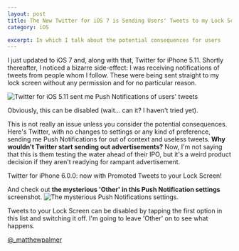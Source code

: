 ```yaml
---
layout: post
title: The New Twitter for iOS 7 is Sending Users' Tweets to my Lock Screen
category: iOS

excerpt: In which I talk about the potential consequences for users
---
```


I just updated to iOS 7 and, along with that, Twitter for iPhone 5.11. Shortly thereafter, I noticed a bizarre side-effect: I was receiving notifications of tweets from people whom I follow. These were being sent straight to my lock screen without any permission and for no particular reason.

![Twitter for iOS 5.11 sent me Push Notifications of users' tweets](https://s3-us-west-2.amazonaws.com/droplr.storage/files/acc_99329/iz04?AWSAccessKeyId=AKIAJSVQN3Z4K7MT5U2A&Expires=1379578190&Signature=wWDwpBcbEbogP47xyTpC69y03lk%3D&response-content-disposition=inline%3B%20filename%3D2013-09-19-16.46-smaller.jpg%3B%20filename%2A%3DUTF-8%2527%25272013-09-19-16.46-smaller.jpg)

Obviously, this can be disabled (wait... can it? I haven't tried yet).

This is not really an issue unless you consider the potential consequences. Here's Twitter, with no changes to settings or any kind of preference, sending me Push Notifications for out of context and useless tweets. __Why wouldn't Twitter start sending out advertisements?__ Now, I'm not saying that this is them testing the water ahead of their IPO, but it's a weird product decision if they aren't readying for rampant advertisement.

Twitter for iPhone 6.0.0: now with Promoted Tweets to your Lock Screen!

And check out __the mysterious 'Other' in this Push Notification settings__ screenshot. 
![The mysterious Push Notifications settings.](https://s3-us-west-2.amazonaws.com/droplr.storage/files/acc_99329/PzbI?AWSAccessKeyId=AKIAJSVQN3Z4K7MT5U2A&Expires=1379578786&Signature=71vhhKJZ9QO%2BbHvsJgmDK2EUfLA%3D&response-content-disposition=inline%3B%20filename%3D2013-09-19-17.15.jpg%3B%20filename%2A%3DUTF-8%2527%25272013-09-19-17.15.jpg)

Tweets to your Lock Screen can be disabled by tapping the first option in this list and switching it off. I'm going to leave 'Other' on to see what happens.

[@_matthewpalmer](http://twitter.com/_matthewpalmer)